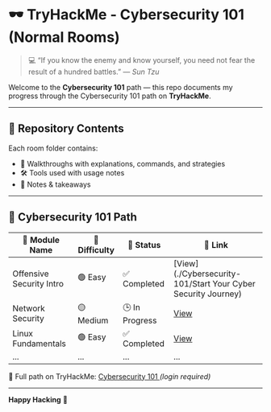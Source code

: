 # 🕶️ TryHackMe - Cybersecurity 101 (Normal Rooms)

> 💻 “If you know the enemy and know yourself, you need not fear the result of a hundred battles.” — *Sun Tzu*

Welcome to the **Cybersecurity 101** path — this repo documents my progress through the Cybersecurity 101 path on **TryHackMe**.

---

## 📂 Repository Contents

Each room folder contains:
- 🧠 Walkthroughs with explanations, commands, and strategies
- 🛠️ Tools used with usage notes
- 🧾 Notes & takeaways

---

## 🧭 Cybersecurity 101 Path

| 🏁 Module Name                | 🎯 Difficulty | 📌 Status       | 🔗 Link |
|----------------------------|---------------|------------------|--------|
| Offensive Security Intro | 🟢 Easy     | ✅ Completed     | [View](./Cybersecurity-101/Start Your Cyber Security Journey) |
| Network Security            | 🟡 Medium     | 🕒 In Progress   | [View](./Cybersecurity-101/Network-Security) |
| Linux Fundamentals          | 🟢 Easy       | ✅ Completed     | [View](./Cybersecurity-101/Linux-Fundamentals) |
| ...                        | ...           | ...              | ...    |

🔗 Full path on TryHackMe: <a href="https://tryhackme.com/path/outline/cybersecurity101"> Cybersecurity 101 </a> *(login required)*

---

**Happy Hacking** 👾
